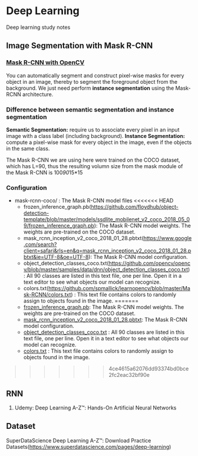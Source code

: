 # Deep Learning
Deep learning study notes

## Image Segmentation with Mask R-CNN
### [Mask R-CNN with OpenCV](https://www.pyimagesearch.com/2018/11/19/mask-r-cnn-with-opencv/)

You can automatically segment and construct pixel-wise masks for every object in an image, thereby to segment the foreground object from the background. We just need perform <b>instance segmentation</b> using the Mask-RCNN architecture.

### Difference between semantic segmentation and instance segmentation
<b>Semantic Segmentation:</b> require us to associate every pixel in an input image with a class label (including background).
<b>Instance Segmentation:</b> compute a pixel-wise mask for every object in the image, even if the objects in the same class.

The Mask R-CNN we are using here were trained on the COCO dataset, which has L=90, thus the resulting volumn size from the mask module of the Mask R-CNN is 100*90*15*15

### Configuration
* mask-rcnn-coco/ : The Mask R-CNN model files
<<<<<<< HEAD
    * frozen_inference_graph.pb(https://github.com/floydhub/object-detection-template/blob/master/models/ssdlite_mobilenet_v2_coco_2018_05_09/frozen_inference_graph.pb): The Mask R-CNN model weights. The weights are pre-trained on the COCO dataset.
    * mask_rcnn_inception_v2_coco_2018_01_28.pbtxt(https://www.google.com/search?client=safari&rls=en&q=mask_rcnn_inception_v2_coco_2018_01_28.pbtxt&ie=UTF-8&oe=UTF-8): The Mask R-CNN model configuration.
    * object_detection_classes_coco.txt(https://github.com/opencv/opencv/blob/master/samples/data/dnn/object_detection_classes_coco.txt) : All 90 classes are listed in this text file, one per line. Open it in a text editor to see what objects our model can recognize.
    * colors.txt(https://github.com/spmallick/learnopencv/blob/master/Mask-RCNN/colors.txt) : This text file contains colors to randomly assign to objects found in the image.
=======
    * [frozen_inference_graph.pb](https://www.pyimagesearch.com/2018/11/19/mask-r-cnn-with-opencv/): The Mask R-CNN model weights. The weights are pre-trained on the COCO dataset.
    * [mask_rcnn_inception_v2_coco_2018_01_28.pbtxt](https://www.google.com/search?client=safari&rls=en&q=mask_rcnn_inception_v2_coco_2018_01_28.pbtxt&ie=UTF-8&oe=UTF-8): The Mask R-CNN model configuration.
    * [object_detection_classes_coco.txt](https://github.com/opencv/opencv/blob/master/samples/data/dnn/object_detection_classes_coco.txt) : All 90 classes are listed in this text file, one per line. Open it in a text editor to see what objects our model can recognize.
    * [colors.txt](https://github.com/spmallick/learnopencv/blob/master/Mask-RCNN/colors.txt) : This text file contains colors to randomly assign to objects found in the image.
>>>>>>> 4ce4615a62076dd93374bd0bce2fc2eac32bf90e

## RNN
1. Udemy: Deep Learning A-Z™: Hands-On Artificial Neural Networks

## Dataset
SuperDataScience Deep Learning A-Z™: Download Practice Datasets(https://www.superdatascience.com/pages/deep-learning)
